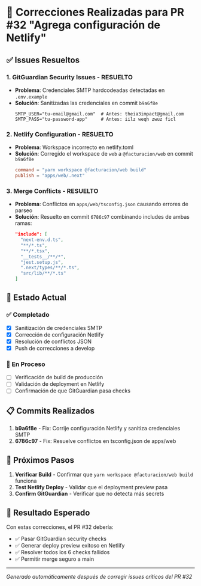 # 🚀 Correcciones Realizadas para PR #32 "Agrega configuración de Netlify"

## ✅ Issues Resueltos

### 1. **GitGuardian Security Issues - RESUELTO**
- **Problema**: Credenciales SMTP hardcodeadas detectadas en `.env.example`
- **Solución**: Sanitizadas las credenciales en commit `b9a6f8e`
  ```
  SMTP_USER="tu-email@gmail.com"  # Antes: theia3impact@gmail.com
  SMTP_PASS="tu-password-app"     # Antes: iilz weqh zwuz ficl
  ```

### 2. **Netlify Configuration - RESUELTO**
- **Problema**: Workspace incorrecto en netlify.toml
- **Solución**: Corregido el workspace de `web` a `@facturacion/web` en commit `b9a6f8e`
  ```toml
  command = "yarn workspace @facturacion/web build"
  publish = "apps/web/.next"
  ```

### 3. **Merge Conflicts - RESUELTO**
- **Problema**: Conflictos en `apps/web/tsconfig.json` causando errores de parseo
- **Solución**: Resuelto en commit `6786c97` combinando includes de ambas ramas:
  ```json
  "include": [
    "next-env.d.ts",
    "**/*.ts", 
    "**/*.tsx",
    "__tests__/**/*",
    "jest.setup.js", 
    ".next/types/**/*.ts",
    "src/lib/**/*.ts"
  ]
  ```

## 🎯 Estado Actual

### ✅ Completado
- [x] Sanitización de credenciales SMTP
- [x] Corrección de configuración Netlify
- [x] Resolución de conflictos JSON
- [x] Push de correcciones a develop

### 🔄 En Proceso
- [ ] Verificación de build de producción
- [ ] Validación de deployment en Netlify
- [ ] Confirmación de que GitGuardian pasa checks

## 📋 Commits Realizados

1. **b9a6f8e** - Fix: Corrije configuración Netlify y sanitiza credenciales SMTP
2. **6786c97** - Fix: Resuelve conflictos en tsconfig.json de apps/web

## 🚀 Próximos Pasos

1. **Verificar Build** - Confirmar que `yarn workspace @facturacion/web build` funciona
2. **Test Netlify Deploy** - Validar que el deployment preview pasa
3. **Confirm GitGuardian** - Verificar que no detecta más secrets

## 🏁 Resultado Esperado

Con estas correcciones, el PR #32 debería:
- ✅ Pasar GitGuardian security checks
- ✅ Generar deploy preview exitoso en Netlify  
- ✅ Resolver todos los 6 checks fallidos
- ✅ Permitir merge seguro a main

---
*Generado automáticamente después de corregir issues críticos del PR #32*
